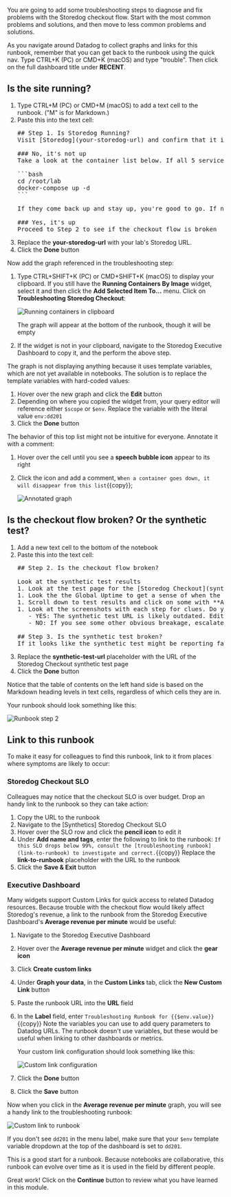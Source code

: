 You are going to add some troubleshooting steps to diagnose and fix problems with the Storedog checkout flow. Start with the most common problems and solutions, and then move to less common problems and solutions.

As you navigate around Datadog to collect graphs and links for this runbook, remember that you can get back to the runbook using the quick nav. Type CTRL+K (PC) or CMD+K (macOS) and type "trouble". Then click on the full dashboard title under **RECENT**.

## Is the site running?
1. Type CTRL+M (PC) or CMD+M (macOS) to add a text cell to the runbook. ("M" is for Markdown.)
1. Paste this into the text cell: 
   <pre class="file" data-target="clipboard">
   ## Step 1. Is Storedog Running?
   Visit [Storedog](your-storedog-url) and confirm that it is up and accessible.

   ### No, it's not up
   Take a look at the container list below. If all 5 service containers are **not running**, open the terminal and restart the entire stack with these commands:

   ```bash
   cd /root/lab
   docker-compose up -d
   ```

   If they come back up and stay up, you're good to go. If not, [email sysop@example.com](mailto:sysop@example.com?subject%3DStoredog%20is%20down%26body%3DContainers%20won%27t%20come%20back%20up) to take it from here.

   ### Yes, it's up
   Proceed to Step 2 to see if the checkout flow is broken
   </pre>
1. Replace the **your-storedog-url** with your lab's Storedog URL. 
1. Click the **Done** button

Now add the graph referenced in the troubleshooting step:

1. Type CTRL+SHIFT+K (PC) or CMD+SHIFT+K (macOS) to display your clipboard. If you still have the **Running Containers By Image** widget, select it and then click the **Add Selected Item To...** menu. Click on **Troubleshooting Storedog Checkout**:

   ![Running containers in clipboard](./assets/container_widget_in_clipboard.png)

   The graph will appear at the bottom of the runbook, though it will be empty
1. If the widget is not in your clipboard, navigate to the Storedog Executive Dashboard to copy it, and the perform the above step.

The graph is not displaying anything because it uses template variables, which are not yet available in notebooks. The solution is to replace the template variables with hard-coded values:

1. Hover over the new graph and click the **Edit** button
1. Depending on where you copied the widget from, your query editor will reference either `$scope` or `$env`. Replace the variable with the literal value `env:dd201`
1. Click the **Done** button

The behavior of this top list might not be intuitive for everyone. Annotate it with a comment:

1. Hover over the cell until you see a **speech bubble icon** appear to its right
1. Click the icon and add a comment, `When a container goes down, it will disappear from this list`{{copy}};

   ![Annotated graph](./assets/comment_in_notebook.png)

## Is the checkout flow broken? Or the synthetic test?
1. Add a new text cell to the bottom of the notebook
1. Paste this into the text cell: 
   <pre class="file" data-target="clipboard">
   ## Step 2. Is the checkout flow broken?

   Look at the synthetic test results
   1. Look at the test page for the [Storedog Checkout](synthetic-test-url) synthetic browser test. 
   1. Look the the Global Uptime to get a sense of when the checkout flow seemed to break.
   1. Scroll down to test results and click on some with **ALERT** status.
   1. Look at the screenshots with each step for clues. Do you see **Connecting to Port 3000***?
      - YES: The synthetic test URL is likely outdated. Edit the test to update the URL
      - NO: If you see some other obvious breakage, escalate to the #frontend Slack channel.

   ## Step 3. Is the synthetic test broken? 
   If it looks like the synthetic test might be reporting false alerts, walk through the checkout flow yourself to confirm. Then update the test to reflect changes in the site.
   </pre>
1. Replace the **synthetic-test-url** placeholder with the URL of the Storedog Checkout synthetic test page
1. Click the **Done** button

Notice that the table of contents on the left hand side is based on the Markdown heading levels in text cells, regardless of which cells they are in.

Your runbook should look something like this:

![Runbook step 2](./assets/runbook_step_2.png)

## Link to this runbook
To make it easy for colleagues to find this runbook, link to it from places where symptoms are likely to occur:

### Storedog Checkout SLO
Colleagues may notice that the checkout SLO is over budget. Drop an handy link to the runbook so they can take action:
1. Copy the URL to the runbook
1. Navigate to the \[Synthetics\] Storedog Checkout SLO
1. Hover over the SLO row and click the **pencil icon** to edit it
1. Under **Add name and tags**, enter the following to link to the runbook: `If this SLO drops below 99%, consult the [troubleshooting runbook](link-to-runbook) to investigate and correct.`{{copy}}
    Replace  the **link-to-runbook** placeholder with the URL to the runbook
1. Click the **Save & Exit** button

### Executive Dashboard
Many widgets support Custom Links for quick access to related Datadog resources. Because trouble with the checkout flow would likely affect Storedog's revenue, a link to the runbook from the Storedog Executive Dashboard's **Average revenue per minute** would be useful:
1. Navigate to the Storedog Executive Dashboard
1. Hover over the **Average revenue per minute** widget and click the **gear icon**
1. Click **Create custom links** 
1. Under **Graph your data**, in the **Custom Links** tab, click the **New Custom Link** button
1. Paste the runbook URL into the **URL** field
1. In the **Label** field, enter `Troubleshooting Runbook for {{$env.value}}`{{copy}}
   Note the variables you can use to add query parameters to Datadog URLs. The runbook doesn't use variables, but these would be useful when linking to other dashboards or metrics.
   
   Your custom link configuration should look something like this:

   ![Custom link configuration](./assets/custom_link_configuration.png)

1. Click the **Done** button
1. Click the **Save** button

Now when you click in the **Average revenue per minute** graph, you will see a handy link to the troubleshooting runbook:

![Custom link to runbook](./assets/custom_link_to_runbook.png)

If you don't see `dd201` in the menu label, make sure that your `$env` template variable dropdown at the top of the dashboard is set to `dd201`.

This is a good start for a runbook. Because notebooks are collaborative, this runbook can evolve over time as it is used in the field by different people.

Great work! Click on the **Continue** button to review what you have learned in this module.